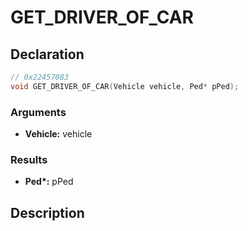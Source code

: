 # GET_DRIVER_OF_CAR

## Declaration
```cpp
// 0x22457083
void GET_DRIVER_OF_CAR(Vehicle vehicle, Ped* pPed);
```

### Arguments
- **Vehicle:** vehicle

### Results
- **Ped\*:** pPed

## Description

